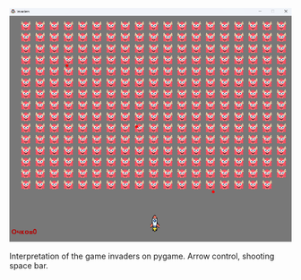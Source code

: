 <p><img src="./r0O1Ct.png"/></p>
<p>Interpretation of the game invaders on pygame. 
Arrow control, shooting space bar.</p>
